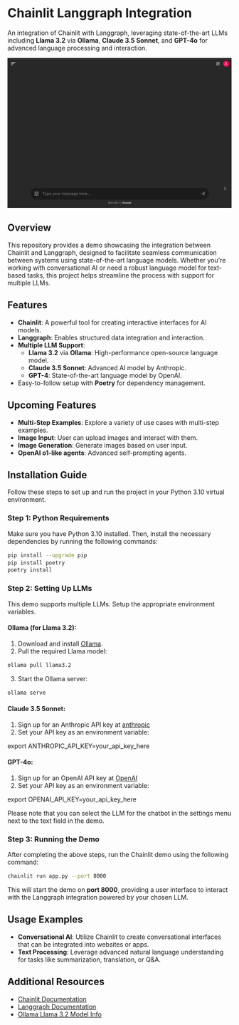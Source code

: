 # **Chainlit Langgraph Integration**  
An integration of Chainlit with Langgraph, leveraging state-of-the-art LLMs including **Llama 3.2** via **Ollama**, **Claude 3.5 Sonnet**, and **GPT-4o** for advanced language processing and interaction.

![Demo](./public/screenshot.gif)

## **Overview**
This repository provides a demo showcasing the integration between Chainlit and Langgraph, designed to facilitate seamless communication between systems using state-of-the-art language models. Whether you're working with conversational AI or need a robust language model for text-based tasks, this project helps streamline the process with support for multiple LLMs.

## **Features**
- **Chainlit**: A powerful tool for creating interactive interfaces for AI models.
- **Langgraph**: Enables structured data integration and interaction.
- **Multiple LLM Support**: 
  - **Llama 3.2** via **Ollama**: High-performance open-source language model.
  - **Claude 3.5 Sonnet**: Advanced AI model by Anthropic.
  - **GPT-4**: State-of-the-art language model by OpenAI.
- Easy-to-follow setup with **Poetry** for dependency management.

## Upcoming Features
- **Multi-Step Examples**: Explore a variety of use cases with multi-step examples.
- **Image Input**: User can upload images and interact with them.
- **Image Generation**: Generate images based on user input.
- **OpenAI o1-like agents**: Advanced self-prompting agents.
  
## **Installation Guide**
Follow these steps to set up and run the project in your Python 3.10 virtual environment.

### **Step 1: Python Requirements**
Make sure you have Python 3.10 installed. Then, install the necessary dependencies by running the following commands:

```bash
pip install --upgrade pip
pip install poetry
poetry install
```

### **Step 2: Setting Up LLMs**
This demo supports multiple LLMs. Setup the appropriate environment variables.

#### Ollama (for Llama 3.2):
1. Download and install [Ollama](https://ollama.com/download).
2. Pull the required Llama model:

```bash
ollama pull llama3.2
```

3. Start the Ollama server:

```bash
ollama serve
```


#### Claude 3.5 Sonnet:
1. Sign up for an Anthropic API key at [anthropic](https://www.anthropic.com/api)
2. Set your API key as an environment variable:

export ANTHROPIC_API_KEY=your_api_key_here

#### GPT-4o:
1. Sign up for an OpenAI API key at [OpenAI](https://openai.com/index/openai-api/)
2. Set your API key as an environment variable:

export OPENAI_API_KEY=your_api_key_here


Please note that you can select the LLM for the chatbot in the settings menu next to the text field in the demo.

### **Step 3: Running the Demo**
After completing the above steps, run the Chainlit demo using the following command:

```bash
chainlit run app.py --port 8000
```


This will start the demo on **port 8000**, providing a user interface to interact with the Langgraph integration powered by your chosen LLM.

## **Usage Examples**
- **Conversational AI**: Utilize Chainlit to create conversational interfaces that can be integrated into websites or apps.
- **Text Processing**: Leverage advanced natural language understanding for tasks like summarization, translation, or Q&A.

## **Additional Resources**
- [Chainlit Documentation](https://docs.chainlit.io/get-started/overview)
- [Langgraph Documentation](https://langchain-ai.github.io/langgraph/)
- [Ollama Llama 3.2 Model Info](https://ollama.com/library/llama3.2)
